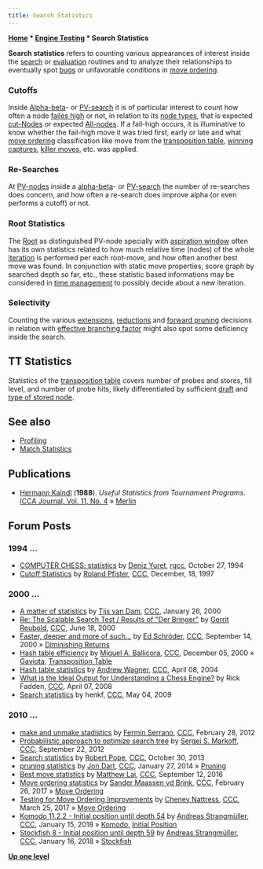 ```yaml
---
title: Search Statistics
---
```

**[Home](Home "Home") \* [Engine Testing](Engine_Testing "Engine Testing") \* Search Statistics**


**Search statistics** refers to counting various appearances of interest inside the [search](Search "Search") or [evaluation](Evaluation "Evaluation") routines and to analyze their relationships to eventually spot [bugs](Engine_Testing#bugs "Engine Testing") or unfavorable conditions in [move ordering](Move_Ordering "Move Ordering").



### Cutoffs


Inside [Alpha-beta](Alpha-Beta "Alpha-Beta")- or [PV-search](Principal_Variation_Search "Principal Variation Search") it is of particular interest to count how often a node [failes high](Fail-High "Fail-High") or not, in relation to its [node types](Node_Types "Node Types"), that is expected [cut-Nodes](Node_Types#cut-nodes "Node Types") or expected [All-nodes](Node_Types#all-nodes "Node Types"). If a fail-high occurs, it is illuminative to know whether the fail-high move it was tried first, early or late and what [move ordering](Move_Ordering "Move Ordering") classification like move from the [transposition table](Transposition_Table "Transposition Table"), [winning captures](Captures "Captures"), [killer moves](Killer_Move "Killer Move"), etc. was applied.



### Re-Searches


At [PV-nodes](Node_Types#PV-Node "Node Types") inside a [alpha-beta](Alpha-Beta "Alpha-Beta")- or [PV-search](Principal_Variation_Search "Principal Variation Search") the number of re-searches does concern, and how often a re-search does improve alpha (or even performs a cutoff) or not.



### Root Statistics


The [Root](Root "Root") as distinguished PV-node specially with [aspiration window](Aspiration_Windows "Aspiration Windows") often has its own statistics related to how much relative time (nodes) of the whole [iteration](Iteration "Iteration") is performed per each root-move, and how often another best move was found. In conjunction with static move properties, score graph by searched depth so far, etc., these statistic based informations may be considered in [time management](Time_Management "Time Management") to possibly decide about a new iteration.



### Selectivity


Counting the various [extensions](Extensions "Extensions"), [reductions](Reductions "Reductions") and [forward pruning](Pruning "Pruning") decisions in relation with [effective branching factor](Branching_Factor#EffectiveBranchingFactor "Branching Factor") might also spot some deficiency inside the search.




## TT Statistics


Statistics of the [transposition table](Transposition_Table "Transposition Table") covers number of probes and stores, fill level, and number of probe hits, likely differentiated by sufficient [draft](Depth "Depth") and [type of stored node](Node_Types "Node Types").



## See also


* [Profiling](index.php?title=Profiling&action=edit&redlink=1 "Profiling (page does not exist)")
* [Match Statistics](Match_Statistics "Match Statistics")


## Publications


* [Hermann Kaindl](Hermann_Kaindl "Hermann Kaindl") (**1988**). *Useful Statistics from Tournament Programs*. [ICCA Journal, Vol. 11, No. 4](ICGA_Journal#11_4 "ICGA Journal") » [Merlin](Merlin "Merlin")


## Forum Posts


### 1994 ...


* [COMPUTER CHESS: statistics](http://groups.google.com/group/rec.games.chess/browse_frm/thread/32af80f05abdc805) by [Deniz Yuret](Deniz_Yuret "Deniz Yuret"), [rgcc](Computer_Chess_Forums "Computer Chess Forums"), October 27, 1994
* [Cutoff Statistics](https://www.stmintz.com/ccc/index.php?id=13052) by [Roland Pfister](Roland_Pfister "Roland Pfister"), [CCC](CCC "CCC"), December, 18, 1997


### 2000 ...


* [A matter of statistics](https://www.stmintz.com/ccc/index.php?id=92156) by [Tijs van Dam](index.php?title=Tijs_van_Dam&action=edit&redlink=1 "Tijs van Dam (page does not exist)"), [CCC](CCC "CCC"), January 26, 2000
* [Re: The Scalable Search Test / Results of "Der Bringer"](https://www.stmintz.com/ccc/index.php?id=115020) by [Gerrit Reubold](Gerrit_Reubold "Gerrit Reubold"), [CCC](CCC "CCC"), June 18, 2000
* [Faster, deeper and more of such...](https://www.stmintz.com/ccc/index.php?id=129504) by [Ed Schröder](Ed_Schroder "Ed Schroder"), [CCC](CCC "CCC"), September 14, 2000 » [Diminishing Returns](Depth#DiminishingReturns "Depth")
* [Hash table efficiency](https://www.stmintz.com/ccc/index.php?id=143022) by [Miguel A. Ballicora](Miguel_A._Ballicora "Miguel A. Ballicora"), [CCC](CCC "CCC"), December 05, 2000 » [Gaviota](Gaviota "Gaviota"), [Transposition Table](Transposition_Table "Transposition Table")
* [Hash table statistics](https://www.stmintz.com/ccc/index.php?id=359148) by [Andrew Wagner](index.php?title=Andrew_Wagner&action=edit&redlink=1 "Andrew Wagner (page does not exist)"), [CCC](CCC "CCC"), April 08, 2004
* [What is the Ideal Output for Understanding a Chess Engine?](http://www.talkchess.com/forum/viewtopic.php?t=20562) by Rick Fadden, [CCC](CCC "CCC"), April 07, 2008
* [Search statistics](http://www.talkchess.com/forum/viewtopic.php?t=27737) by henkf, [CCC](CCC "CCC"), May 04, 2009


### 2010 ...


* [make and unmake stadistics](http://www.talkchess.com/forum3/viewtopic.php?f=7&t=42665) by [Fermin Serrano](Fermin_Serrano "Fermin Serrano"), [CCC](CCC "CCC"), February 28, 2012
* [Probabilistic approach to optimize search tree](http://www.talkchess.com/forum/viewtopic.php?t=45264) by [Sergei S. Markoff](Sergei_Markoff "Sergei Markoff"), [CCC](CCC "CCC"), September 22, 2012
* [Search statistics](http://www.talkchess.com/forum/viewtopic.php?t=49871) by [Robert Pope](Robert_Pope "Robert Pope"), [CCC](CCC "CCC"), October 30, 2013
* [pruning statistics](http://www.talkchess.com/forum/viewtopic.php?t=51075) by [Jon Dart](Jon_Dart "Jon Dart"), [CCC](CCC "CCC"), January 27, 2014 » [Pruning](Pruning "Pruning")
* [Best move statistics](http://www.talkchess.com/forum/viewtopic.php?t=61401) by [Matthew Lai](Matthew_Lai "Matthew Lai"), [CCC](CCC "CCC"), September 12, 2016
* [Move ordering statistics](http://www.talkchess.com/forum/viewtopic.php?t=63280) by [Sander Maassen vd Brink](index.php?title=Sander_Maassen_vd_Brink&action=edit&redlink=1 "Sander Maassen vd Brink (page does not exist)"), [CCC](CCC "CCC"), February 26, 2017 » [Move Ordering](Move_Ordering "Move Ordering")
* [Testing for Move Ordering Improvements](http://www.talkchess.com/forum/viewtopic.php?t=63555) by [Cheney Nattress](index.php?title=Cheney_Nattress&action=edit&redlink=1 "Cheney Nattress (page does not exist)"), [CCC](CCC "CCC"), March 25, 2017 » [Move Ordering](Move_Ordering "Move Ordering")
* [Komodo 11.2.2 - Initial position until depth 54](http://www.talkchess.com/forum/viewtopic.php?t=66335) by [Andreas Strangmüller](Andreas_Strangm%C3%BCller "Andreas Strangmüller"), [CCC](CCC "CCC"), January 15, 2018 » [Komodo](Komodo "Komodo"), [Initial Position](Initial_Position "Initial Position")
* [Stockfish 8 - Initial position until depth 59](http://www.talkchess.com/forum/viewtopic.php?t=66340) by [Andreas Strangmüller](Andreas_Strangm%C3%BCller "Andreas Strangmüller"), [CCC](CCC "CCC"), January 16, 2018 » [Stockfish](Stockfish "Stockfish")


**[Up one level](Engine_Testing "Engine Testing")**







 
